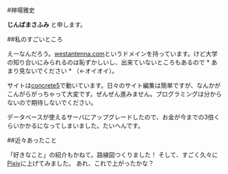 #神場雅史

**じんばまさふみ** と申します。

##私のすごいところ

えーなんだろう。[westantenna.com](westantenna.com)というドメインを持っています。けど大学の知り合いにみられるのは恥ずかしいし、出来ていないところもあるので * あまり見ないでください * （←オイオイ）。

サイトは[concrete5](http://concrete5-japan.org/)で動いています。日々のサイト編集は簡単ですが、なんかがこんがらがっちゃって大変です。ぜんぜん進みません。プログラミングは分からないので期待しないでください。

データベースが使えるサーバにアップグレードしたので、お金が今までの3倍くらいかかるになってしまいました。たいへんです。

##近々あったこと

「好きなこと」の紹介もかねて。路線図つくりました！ そして、すごく久々に[Pixiv](http://pixiv.me/westantenna)に上げてみました。
あれ、これで上がったかな？